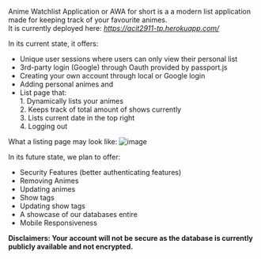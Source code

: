 Anime Watchlist Application or AWA for short is a a modern list application made for keeping track of your favourite animes. <br/>
It is currently deployed here: <i>https://acit2911-tp.herokuapp.com/</i>

In its current state, it offers:
- Unique user sessions where users can only view their personal list
- 3rd-party login (Google) through Oauth provided by passport.js
- Creating your own account through local or Google login
- Adding personal animes and 
- List page that: <br/>
      1. Dynamically lists your animes<br/>
      2. Keeps track of total amount of shows currently<br/>
      3. Lists current date in the top right<br/>
      4. Logging out<br/>

What a listing page may look like:
![image](https://user-images.githubusercontent.com/72037665/120016661-b6a37800-bf99-11eb-9c96-6a91fe4e2678.png)


In its future state, we plan to offer:
- Security Features (better authenticating features)
- Removing Animes
- Updating animes
- Show tags
- Updating show tags
- A showcase of our databases entire 
- Mobile Responsiveness


<b>Disclaimers:<b>
Your account will not be secure as the database is currently publicly available and not encrypted.


 
